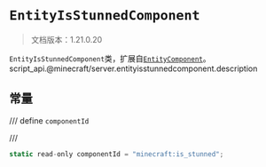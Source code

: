 # `EntityIsStunnedComponent`

> 文档版本：1.21.0.20

`EntityIsStunnedComponent`类，扩展自[`EntityComponent`](./entitycomponent.md)。script_api.@minecraft/server.entityisstunnedcomponent.description

## 常量

/// define
`componentId`


///

```js
static read-only componentId = "minecraft:is_stunned";
```


